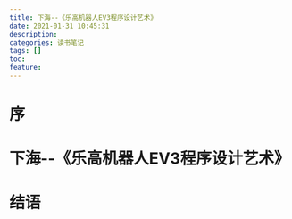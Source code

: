 ```yaml
---
title: 下海--《乐高机器人EV3程序设计艺术》
date: 2021-01-31 10:45:31
description: 
categories: 读书笔记
tags: [] 
toc: 
feature: 
---
```


# 序
<!-- more -->

# 下海--《乐高机器人EV3程序设计艺术》

# 结语